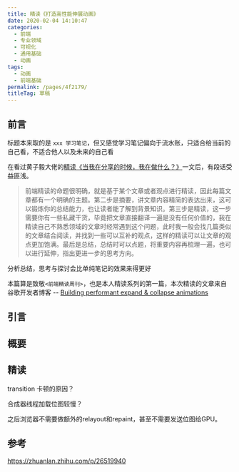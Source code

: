 ```yaml
---
title: 精读《打造高性能伸展动画》
date: 2020-02-04 14:10:47
categories: 
  - 前端
  - 专业领域
  - 可视化
  - 通用基础
  - 动画
tags: 
  - 动画
  - 前端基础
permalink: /pages/4f2179/
titleTag: 草稿
---
```


## 前言

<!-- more -->

标题本来取的是 `xxx 学习笔记`，但又感觉学习笔记偏向于流水账，只适合给当前的自己看，不适合他人以及未来的自己看

在看过黄子毅大佬的[精读《当我在分享的时候，我在做什么？》](https://juejin.im/post/5e1bc5c9e51d45022f7ab31f)一文后，有段话受益匪浅。
> 前端精读的命题很明确，就是基于某个文章或者观点进行精读，因此每篇文章都有一个明确的主题。第二步是摘要，讲文章内容精简的表达出来，这可以锻炼你的总结能力，也让读者能了解到背景知识。第三步是精读，这一步需要你有一些私藏干货，毕竟把文章直接翻译一遍是没有任何价值的，我在精读自己不熟悉领域的文章时经常遇到这个问题，此时我一般会找几篇类似的文章结合阅读，并找到一些可以互补的观点，这样的精读可以让文章的观点更加饱满。最后是总结，总结时可以点题，将重要内容再梳理一遍，也可以进行延伸，指出更进一步的思考方向。

分析总结，思考与探讨会比单纯笔记的效果来得更好

本篇算是致敬`<前端精读周刊>`，也是本人精读系列的第一篇，本次精读的文章来自谷歌开发者博客 -- [Building performant expand & collapse animations](https://developers.google.com/web/updates/2017/03/performant-expand-and-collapse)

## 引言



## 概要

## 精读

transition 卡顿的原因？

合成器线程加载位图较慢？

之后浏览器不需要做额外的relayout和repaint，甚至不需要发送位图给GPU。

## 参考

https://zhuanlan.zhihu.com/p/26519940
